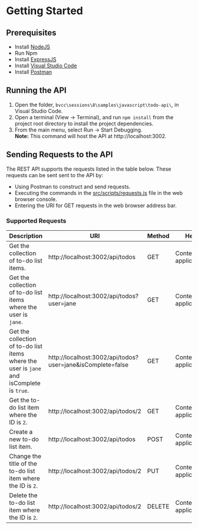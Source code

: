 # Getting Started
## Prerequisites
- Install [NodeJS](https://nodejs.org/en/download/)
- Run Npm
- Install [ExpressJS]()
- Install [Visual Studio Code](https://code.visualstudio.com/download)
- Install [Postman](https://www.postman.com/downloads/)

## Running the API
1. Open the folder, `bvcc\sessions\8\samples\javascript\todo-api\`, in Visual Studio Code.
1. Open a terminal (View &#8594; Terminal), and run `npm install` from the project root directory to install the project dependencies.
1. From the main menu, select Run &#8594; Start Debugging.  
**Note:** This command will host the API at http://localhost:3002.

## Sending Requests to the API
The REST API supports the requests listed in the table below. These requests can be sent sent to the API by: 
- Using Postman to construct and send requests.
- Executing the commands in the [src/scripts/requests.js](/src/scripts/requests.js) file in the web browser console.
- Entering the URI for GET requests in the web browser address bar. 

### Supported Requests
|Description|URI|Method|Headers|Body|
|-----------|----|-------|------|----|
| Get the collection of to-do list items.|http://localhost:3002/api/todos | GET | Content-Type: application/json | N/A |
| Get the collection of to-do list items where the user is `jane`.|http://localhost:3002/api/todos?user=jane | GET | Content-Type: application/json | N/A |
| Get the collection of to-do list items where the user is `jane` and isComplete is `true`. |http://localhost:3002/api/todos?user=jane&isComplete=false | GET | Content-Type: application/json | N/A |
| Get the to-do list item where the ID is `2`.|http://localhost:3002/api/todos/2 | GET | Content-Type: application/json | N/A |
| Create a new to-do list item. |http://localhost:3002/api/todos | POST | Content-Type: application/json | "{"title":"Complete mail-in ballot."}" |
| Change the title of the to-do list item where the ID is `2`.|http://localhost:3002/api/todos/2 | PUT | Content-Type: application/json | "{"title":"Confirm mail-in ballot was received."}" |
| Delete the to-do list item where the ID is `2`.|http://localhost:3002/api/todos/2 | DELETE | Content-Type: application/json | N/A |
